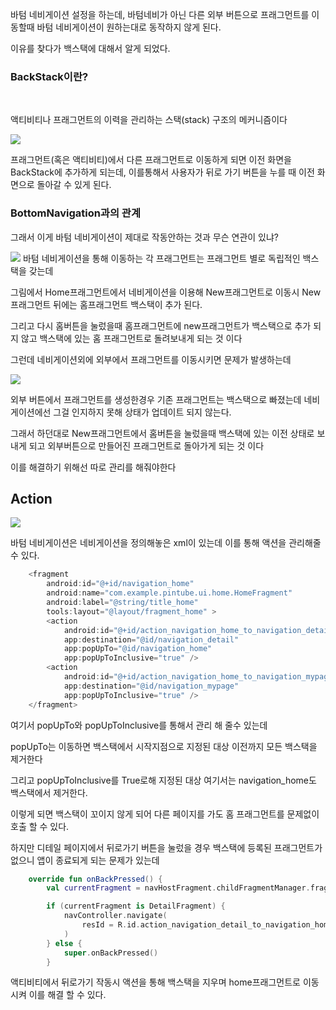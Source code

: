 바텀 네비게이션 설정을 하는데, 바텀네비가 아닌 다른 외부 버튼으로 프래그먼트를 이동할때 바텀 네비게이션이 원하는대로 동작하지 않게 된다.

이유를 찾다가 백스택에 대해서 알게 되었다.

### BackStack이란?

<br>

액티비티나 프래그먼트의 이력을 관리하는 스택(stack) 구조의 메커니즘이다

![](https://velog.velcdn.com/images/guysang/post/f502c27f-b85d-4bee-b8a1-fb74308fe16e/image.png)

프래그먼트(혹은 액티비티)에서 다른 프래그먼트로 이동하게 되면 이전 화면을 BackStack에 추가하게 되는데, 이를통해서 사용자가 뒤로 가기 버튼을 누를 때 이전 화면으로 돌아갈 수 있게 된다.

### BottomNavigation과의 관계

그래서 이게 바텀 네비게이션이 제대로 작동안하는 것과 무슨 연관이 있냐?

![](https://velog.velcdn.com/images/guysang/post/ff42eabc-019c-4841-917b-f5f1e34a7074/image.png)
바텀 네비게이션을 통해 이동하는 각 프래그먼트는 프래그먼트 별로 독립적인 백스택을 갖는데

그림에서 Home프래그먼트에서 네비게이션을 이용해 New프래그먼트로 이동시 New프래그먼트 뒤에는 홈프래그먼트 백스택이 추가 된다.

그리고 다시 홈버튼을 눌렀을때 홈프래그먼트에 new프래그먼트가 백스택으로 추가 되지 않고 백스택에 있는 홈 프래그먼트로 돌려보내게 되는 것 이다

그런데 네비게이션외에 외부에서 프래그먼트를 이동시키면 문제가 발생하는데

![](https://velog.velcdn.com/images/guysang/post/d355141c-2dab-4115-8056-b707e9499f53/image.png)

외부 버튼에서 프래그먼트를 생성한경우 기존 프래그먼트는 백스택으로 빠졌는데 네비게이션에선 그걸 인지하지 못해 상태가 업데이트 되지 않는다.

그래서 하던대로 New프래그먼트에서 홈버튼을 눌렀을때 백스택에 있는 이전 상태로 보내게 되고 외부버튼으로 만들어진 프래그먼트로 돌아가게 되는 것 이다

이를 해결하기 위해선 따로 관리를 해줘야한다

## Action

![](https://velog.velcdn.com/images/guysang/post/5c0c2cba-6979-4799-8ef3-77c7705cd4dd/image.png)

바텀 네비게이션은 네비게이션을 정의해놓은 xml이 있는데 이를 통해 액션을 관리해줄수 있다.

```kotlin
    <fragment
        android:id="@+id/navigation_home"
        android:name="com.example.pintube.ui.home.HomeFragment"
        android:label="@string/title_home"
        tools:layout="@layout/fragment_home" >
        <action
            android:id="@+id/action_navigation_home_to_navigation_detail"
            app:destination="@id/navigation_detail"
            app:popUpTo="@id/navigation_home"
            app:popUpToInclusive="true" />
        <action
            android:id="@+id/action_navigation_home_to_navigation_mypage"
            app:destination="@id/navigation_mypage"
            app:popUpToInclusive="true" />
    </fragment>
```

여기서 popUpTo와 popUpToInclusive를 통해서 관리 해 줄수 있는데

popUpTo는 이동하면 백스택에서 시작지점으로 지정된 대상 이전까지 모든 백스택을 제거한다

그리고 popUpToInclusive를 True로해 지정된 대상 여기서는 navigation_home도 백스택에서 제거한다.

이렇게 되면 백스택이 꼬이지 않게 되어 다른 페이지를 가도 홈 프래그먼트를 문제없이 호출 할 수 있다.

하지만 디테일 페이지에서 뒤로가기 버튼을 눌렀을 경우 백스택에 등록된 프래그먼트가 없으니 앱이 종료되게 되는 문제가 있는데

```kotlin
    override fun onBackPressed() {
        val currentFragment = navHostFragment.childFragmentManager.fragments[0]

        if (currentFragment is DetailFragment) {
            navController.navigate(
                resId = R.id.action_navigation_detail_to_navigation_home,
            )
        } else {
            super.onBackPressed()
        }
 ```
 액티비티에서 뒤로가기 작동시 액션을 통해 백스택을 지우며 home프래그먼트로 이동시켜 이를 해결 할 수 있다.
